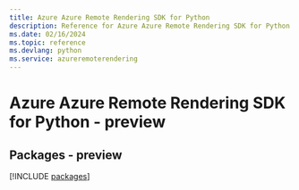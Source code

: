 ```yaml
---
title: Azure Azure Remote Rendering SDK for Python
description: Reference for Azure Azure Remote Rendering SDK for Python
ms.date: 02/16/2024
ms.topic: reference
ms.devlang: python
ms.service: azureremoterendering
---
```

# Azure Azure Remote Rendering SDK for Python - preview
## Packages - preview
[!INCLUDE [packages](azure-remote-rendering-index.md)]